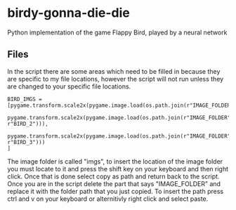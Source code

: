 # birdy-gonna-die-die
Python implementation of the game Flappy Bird, played by a neural network

## Files
In the script there are some areas which need to be filled in because they are specific to my file locations, however the script will not run unless they are changed to your specific file locations.

	BIRD_IMGS = [pygame.transform.scale2x(pygame.image.load(os.path.join(r"IMAGE_FOLDER",r"BIRD_1"))),
		    pygame.transform.scale2x(pygame.image.load(os.path.join(r"IMAGE_FOLDER", r"BIRD_2"))),
		    pygame.transform.scale2x(pygame.image.load(os.path.join(r"IMAGE_FOLDER", r"BIRD_3")))
	]

The image folder is called "imgs", to insert the location of the image folder you must locate to it and press the shift key on your keyboard and then right click. Once that is done select copy as path and return back to the script. Once you are in the script delete the part that says "IMAGE_FOLDER" and replace it with the folder path that you just copied. To insert the path press ctrl and v on your keyboard or alternitivly right click and select paste.
